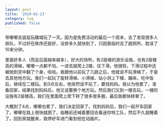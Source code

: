 ```yaml
---
layout: post
title: '2019-02-23'
category: log
published: false
---
```


带嘟嘟去袋鼠玩趣城玩了一天。因为是免费活动的最后一个周末，去了发现很多人排队，不过好在秩序还挺好，没排多久就快到了，只因我临时去了趟厕所，耽误了10来分钟。

里面好多人（而且后面越来越多），好大的场所，有2层楼的游乐设施，也有2层楼高的滑梯，嘟嘟一点都不怕，一进去就爬上2楼，往下滑。他很轻，下滑过程中还被抛到空中翻了个身，哈哈。我跟他以前玩了几趟之后，他就说不玩滑梯了，于是去其他地方玩。我们一起玩了旋转滑梯、小滑梯、钻小洞上下楼、蹦床，吃中饭后，继续在二楼玩。到3点左右，他突然说不玩了，要找妈妈。我以为他累了，准备回家，结果找到妈妈后，他又说要换个地方玩。然后我们又到一楼去玩，一楼的设施有2层楼高，我们在里面爬上爬下转了很多很多圈，最后我都快转晕了。

大概到了4点，嘟嘟也累了，我们决定回家了。找到妈妈后，我们一起开车回家了，嘟嘟在路上很快就困了，临睡前还喊着要回去看迷你特工队，然后不久就睡着了。回到家就醒来，我停好车进门看到他在动画片。